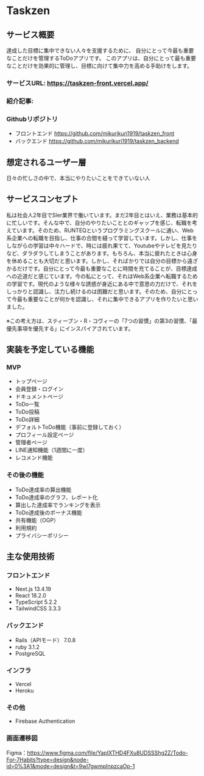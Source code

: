 # Taskzen

## サービス概要
達成した目標に集中できない人々を支援するために、
自分にとって今最も重要なことだけを管理するToDoアプリです。
このアプリは、自分にとって最も重要なことだけを効果的に管理し、目標に向けて集中力を高める手助けをします。

### サービスURL: https://taskzen-front.vercel.app/
### 紹介記事:
### Githubリポジトリ
- フロントエンド https://github.com/mikurikuri1919/taskzen_front
- バックエンド https://github.com/mikurikuri1919/taskzen_backend

## 想定されるユーザー層
日々の忙しさの中で、本当にやりたいことをできていない人

## サービスコンセプト
私は社会人2年目でSler業界で働いています。まだ2年目とはいえ、業務は基本的に忙しいです。そんな中で、自分のやりたいこととのギャップを感じ、転職を考えています。そのため、RUNTEQというプログラミングスクールに通い、Web系企業への転職を目指し、仕事の合間を縫って学習しています。しかし、仕事をしながらの学習は中々ハードで、時には疲れ果てて、Youtubeやテレビを見たりなど、ダラダラしてしまうことがあります。もちろん、本当に疲れたときは心身を休めることも大切だと思います。しかし、そればかりでは自分の目標から遠ざかるだけです。自分にとって今最も重要なことに時間を充てることが、目標達成への近道だと感じています。今の私にとって、それはWeb系企業へ転職するための学習です。現代のような様々な誘惑が身近にある中で意思の力だけで、それをしっかりと認識し、注力し続けるのは困難だと思います。そのため、自分にとって今最も重要なことが何かを認識し、それに集中できるアプリを作りたいと思いました。
<br>
<br>
※この考え方は、スティーブン・R・コヴィーの「7つの習慣」の第3の習慣、「最優先事項を優先する」にインスパイアされています。

## 実装を予定している機能
### MVP
* トップページ
* 会員登録・ログイン
* ドキュメントページ
* ToDo一覧
* ToDo投稿
* ToDo詳細
* デフォルトToDo機能（事前に登録しておく）
* プロフィール設定ページ
* 管理者ページ
* LINE通知機能（1週間に一度）
* レコメンド機能

### その後の機能
* ToDo達成率の算出機能
* ToDo達成率のグラフ、レポート化
* 算出した達成率でランキングを表示
* ToDo達成後のボーナス機能
* 共有機能（OGP）
* 利用規約
* プライバシーポリシー

## 主な使用技術
### フロントエンド
* Next.js 13.4.19
* React 18.2.0
* TypeScript 5.2.2
* TailwindCSS 3.3.3

### バックエンド
* Rails（APIモード） 7.0.8
* ruby 3.1.2
* PostgreSQL

### インフラ
* Vercel
* Heroku

### その他
* Firebase Authentication

### 画面遷移図
Figma：https://www.figma.com/file/YapIXTHD4FXu8UDSSShg2Z/Todo-For-7Habits?type=design&node-id=0%3A1&mode=design&t=9wl7gwmpInpzcaOp-1